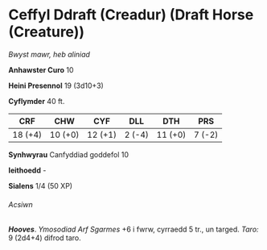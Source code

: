 # Ceffyl Ddraft (Creadur) (Draft Horse (Creature))

*Bwyst mawr, heb aliniad*

**Anhawster Curo** 10

**Heini Presennol** 19 (3d10+3)

**Cyflymder** 40 ft.

| CRF     | CHW     | CYF     | DLL    | DTH     | PRS    |
|---------|---------|---------|--------|---------|--------|
| 18 (+4) | 10 (+0) | 12 (+1) | 2 (-4) | 11 (+0) | 7 (-2) |

**Synhwyrau** Canfyddiad goddefol 10

**Ieithoedd** -

**Sialens** 1/4 (50 XP)

###### Acsiwn

***Hooves***. *Ymosodiad Arf Sgarmes* +6 i fwrw, cyrraedd 5 tr., un targed. *Taro:* 9 (2d4+4) difrod taro.